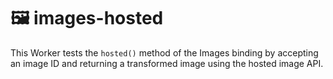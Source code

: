 # 🖼️ images-hosted

This Worker tests the `hosted()` method of the Images binding by accepting an image ID and returning a transformed image using the hosted image API.
